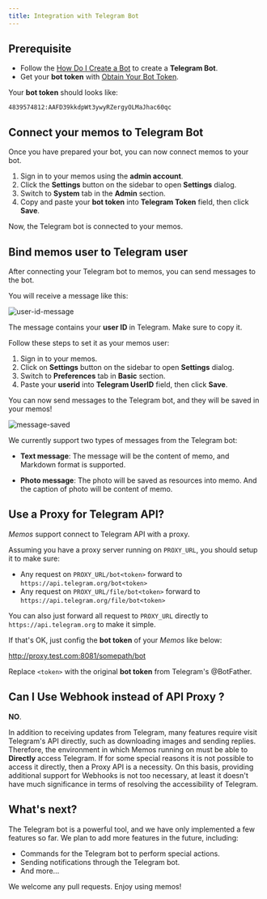 ```yaml
---
title: Integration with Telegram Bot
---
```


## Prerequisite

- Follow the [How Do I Create a Bot](https://core.telegram.org/bots#how-do-i-create-a-bot) to create a **Telegram Bot**.
- Get your **bot token** with [Obtain Your Bot Token](https://core.telegram.org/bots/tutorial#obtain-your-bot-token).

Your **bot token** should looks like:

```plaintext
4839574812:AAFD39kkdpWt3ywyRZergyOLMaJhac60qc
```

## Connect your memos to Telegram Bot

Once you have prepared your bot, you can now connect memos to your bot.

1. Sign in to your memos using the **admin account**.
2. Click the **Settings** button on the sidebar to open **Settings** dialog.
3. Switch to **System** tab in the **Admin** section.
4. Copy and paste your **bot token** into **Telegram Token** field, then click **Save**.

Now, the Telegram bot is connected to your memos.

## Bind memos user to Telegram user

After connecting your Telegram bot to memos, you can send messages to the bot.

You will receive a message like this:

![user-id-message](/content/docs/integration/telegram-bot/user-id-message.png)

The message contains your **user ID** in Telegram. Make sure to copy it.

Follow these steps to set it as your memos user:

1. Sign in to your memos.
2. Click on **Settings** button on the sidebar to open **Settings** dialog.
3. Switch to **Preferences** tab in **Basic** section.
4. Paste your **userid** into **Telegram UserID** field, then click **Save**.

You can now send messages to the Telegram bot, and they will be saved in your memos!

![message-saved](/content/docs/integration/telegram-bot/message-saved.png)

We currently support two types of messages from the Telegram bot:

- **Text message**: The message will be the content of memo, and Markdown format is supported.

- **Photo message**: The photo will be saved as resources into memo. And the caption of photo will be content of memo.

## Use a Proxy for Telegram API?

_Memos_ support connect to Telegram API with a proxy.

Assuming you have a proxy server running on `PROXY_URL`, you should setup it to make sure:

- Any request on `PROXY_URL/bot<token>` forward to `https://api.telegram.org/bot<token>`
- Any request on `PROXY_URL/file/bot<token>` forward to `https://api.telegram.org/file/bot<token>`

You can also just forward all request to `PROXY_URL` directly to `https://api.telegram.org` to make it simple.

If that's OK, just config the **bot token** of your _Memos_ like below:

http://proxy.test.com:8081/somepath/bot<token>

Replace `<token>` with the original **bot token** from Telegram's @BotFather.

## Can I Use Webhook instead of API Proxy ?

**NO**.

In addition to receiving updates from Telegram, many features require visit Telegram's API directly, such as downloading images and sending replies. Therefore, the environment in which Memos running on must be able to **Directly** access Telegram. If for some special reasons it is not possible to access it directly, then a Proxy API is a necessity. On this basis, providing additional support for Webhooks is not too necessary, at least it doesn't have much significance in terms of resolving the accessibility of Telegram.

## What's next?

The Telegram bot is a powerful tool, and we have only implemented a few features so far. We plan to add more features in the future, including:

- Commands for the Telegram bot to perform special actions.
- Sending notifications through the Telegram bot.
- And more...

We welcome any pull requests. Enjoy using memos!
